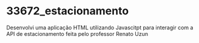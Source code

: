 # 33672_estacionamento
Desenvolvi uma aplicação HTML utilizando Javascitpt para interagir com a API de estacionamento feita pelo professor Renato Uzun
